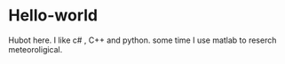 # Hello-world
Hubot  here. I like c# , C++ and python. some time I use matlab to reserch meteoroligical.
